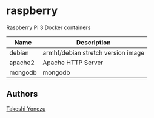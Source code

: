 # raspberry

Raspberry Pi 3 Docker containers

| Name | Description |
|---|---|
| debian | armhf/debian stretch version image |
| apache2 | Apache HTTP Server |
| mongodb | mongodb |

## Authors
[Takeshi Yonezu](https://github.com/tkyonezu)
